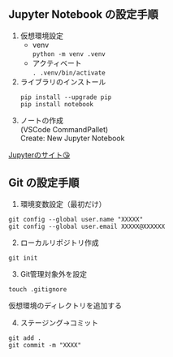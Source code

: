 ## Jupyter Notebook の設定手順
1. 仮想環境設定
    - venv  
    `python -m venv .venv`  
    - アクティベート  
    `. .venv/bin/activate`  
1. ライブラリのインストール
    ```
    pip install --upgrade pip
    pip install notebook
    ```
1. ノートの作成  
    (VSCode CommandPallet)  
    Create: New Jupyter Notebook  

[Jupyterのサイト😘](https://jupyter.org/)


## Git の設定手順
1. 環境変数設定（最初だけ）
```
git config --global user.name "XXXXX"
git config --global user.email XXXXX@XXXXXX
```
2. ローカルリポジトリ作成
```
git init
```
3. Git管理対象外を設定
```
touch .gitignore
```
仮想環境のディレクトリを追加する

4. ステージング->コミット
```
git add .
git commit -m "XXXX"
```
